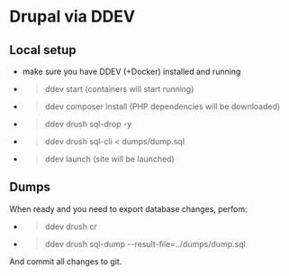 # Drupal via DDEV

## Local setup

- make sure you have DDEV (+Docker) installed and running
- > ddev start (containers will start running)
- > ddev composer install (PHP dependencies will be downloaded)
- > ddev drush sql-drop -y
- > ddev drush sql-cli < dumps/dump.sql
- > ddev launch (site will be launched)

## Dumps

When ready and you need to export database changes, perfom:

- > ddev drush cr
- > ddev drush sql-dump --result-file=../dumps/dump.sql

And commit all changes to git.
